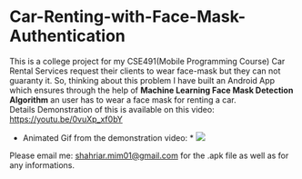 # Car-Renting-with-Face-Mask-Authentication
This is a college project for my CSE491(Mobile Programming Course)
Car Rental Services request their clients to wear face-mask but they can not guaranty it. So, thinking about this problem I have built an Android App which ensures through the help of **Machine Learning Face Mask Detection Algorithm** an user has to wear a face mask for renting a car.  
Details Demonstration of this is available on this video: https://youtu.be/0vuXp_xf0bY

* Animated Gif from the demonstration video: *
![](https://github.com/Shahriar-Mim/Car-Renting-with-Face-Mask-Authentication-Android-App/blob/main/demo%20animation.gif)

Please email me: shahriar.mim01@gmail.com for the .apk file as well as for any informations. 
